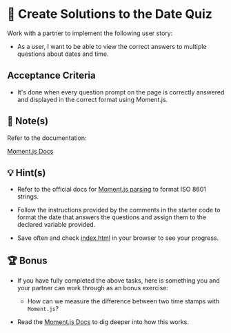 # 📖 Create Solutions to the Date Quiz

Work with a partner to implement the following user story:

* As a user, I want to be able to view the correct answers to multiple questions about dates and time.

## Acceptance Criteria

* It's done when every question prompt on the page is correctly answered and displayed in the correct format using Moment.js.

## 📝 Note(s)

Refer to the documentation: 

[Moment.js Docs](https://momentjs.com/docs/#/displaying/)

## 💡 Hint(s)

* Refer to the official docs for [Moment.js parsing](https://momentjs.com/docs/#/parsing/) to format ISO 8601 strings.

* Follow the instructions provided by the comments in the starter code to format the date that answers the questions and assign them to the declared variable provided.

* Save often and check [index.html](Unsolved/index.html) in your browser to see your progress.

## 🏆 Bonus

* If you have fully completed the above tasks, here is something you and your partner can work through as an bonus exercise: 
  
  * How can we measure the difference between two time stamps with `Moment.js`?

* Read the [Moment.js Docs](https://momentjs.com/docs/) to dig deeper into how this works.